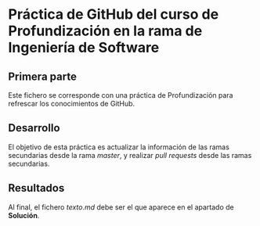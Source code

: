 # Práctica de GitHub del curso de Profundización en la rama de Ingeniería de Software

## Primera parte

Este fichero se corresponde con una práctica de Profundización para refrescar los conocimientos de GitHub.

## Desarrollo

El objetivo de esta práctica es actualizar la información de las ramas secundarias desde la rama *master*, y realizar *pull requests* desde las ramas secundarias.

## Resultados

Al final, el fichero *texto.md* debe ser el que aparece en el apartado de **Solución**.
